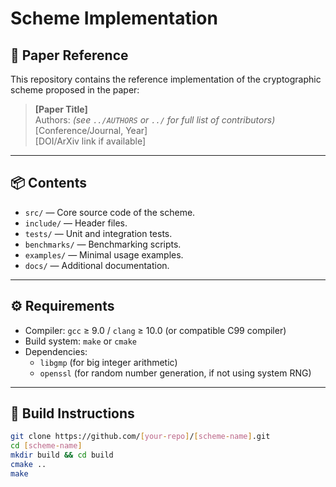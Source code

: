 # Scheme Implementation

## 📄 Paper Reference

This repository contains the reference implementation of the cryptographic scheme proposed in the paper:

> **[Paper Title]**  
> Authors: *(see `../AUTHORS` or `../` for full list of contributors)*  
> [Conference/Journal, Year]  
> [DOI/ArXiv link if available]

---

## 📦 Contents

- `src/` — Core source code of the scheme.
- `include/` — Header files.
- `tests/` — Unit and integration tests.
- `benchmarks/` — Benchmarking scripts.
- `examples/` — Minimal usage examples.
- `docs/` — Additional documentation.

---

## ⚙️ Requirements

- Compiler: `gcc` ≥ 9.0 / `clang` ≥ 10.0 (or compatible C99 compiler)
- Build system: `make` or `cmake`
- Dependencies:
    - `libgmp` (for big integer arithmetic)
    - `openssl` (for random number generation, if not using system RNG)

---

## 🚀 Build Instructions

```bash
git clone https://github.com/[your-repo]/[scheme-name].git
cd [scheme-name]
mkdir build && cd build
cmake ..
make
